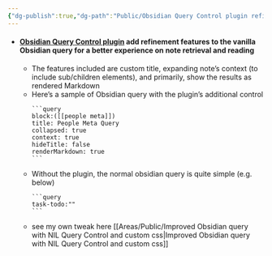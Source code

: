 ```yaml
---
{"dg-publish":true,"dg-path":"Public/Obsidian Query Control plugin refine how the output looks like.md","permalink":"/public/obsidian-query-control-plugin-refine-how-the-output-looks-like/","title":"Obsidian Query Control plugin refine how the output looks like","tags":["Reference"],"created":"2022-05-19","updated":"2022-07-06"}
---
```



- #### [Obsidian Query Control plugin](https://github.com/nothingislost/obsidian-query-control) add refinement features to the vanilla Obsidian query for a better experience on note retrieval and reading
	- The features included are custom title, expanding note’s context (to include sub/children elements), and primarily, show the results as rendered Markdown
	- Here’s a sample of Obsidian query with the plugin’s additional control
		~~~prose
		```query
		block:([[people meta]])
		title: People Meta Query
		collapsed: true
		context: true
		hideTitle: false
		renderMarkdown: true
		```
		~~~
	- Without the plugin, the normal obsidian query is quite simple (e.g. below)
		~~~prose
		```query
		task-todo:""
		```
		~~~
	- see my own tweak here [[Areas/Public/Improved Obsidian query with NIL Query Control and custom css\|Improved Obsidian query with NIL Query Control and custom css]]
